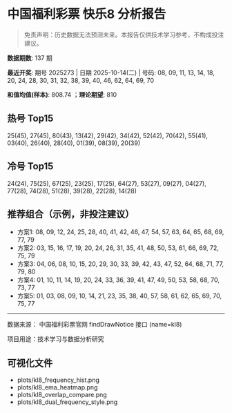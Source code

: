 # 中国福利彩票 快乐8 分析报告

> 免责声明：历史数据无法预测未来。本报告仅供技术学习参考，不构成投注建议。


**数据期数**: 137 期

**最近开奖**: 期号 2025273 | 日期 2025-10-14(二) | 号码: 08, 09, 11, 13, 14, 18, 20, 24, 28, 30, 31, 32, 38, 39, 40, 46, 62, 64, 69, 70

**和值均值(样本)**: 808.74 ；**理论期望**: 810


## 热号 Top15

25(45), 27(45), 80(43), 13(42), 29(42), 34(42), 52(42), 70(42), 55(41), 03(40), 26(40), 28(40), 01(39), 08(39), 20(39)


## 冷号 Top15

24(24), 75(25), 67(25), 23(25), 17(25), 64(27), 53(27), 09(27), 04(27), 77(28), 74(28), 51(28), 39(28), 22(28), 14(28)


## 推荐组合（示例，非投注建议）

- 方案1: 08, 09, 12, 24, 25, 28, 40, 41, 42, 46, 47, 54, 57, 63, 64, 65, 68, 69, 77, 79
- 方案2: 03, 15, 16, 17, 19, 20, 24, 26, 31, 35, 41, 48, 50, 53, 61, 66, 69, 72, 75, 79
- 方案3: 04, 06, 08, 10, 15, 20, 29, 30, 33, 39, 42, 43, 47, 52, 64, 68, 71, 77, 79, 80
- 方案4: 01, 10, 11, 14, 19, 20, 24, 33, 36, 39, 41, 47, 49, 50, 53, 58, 68, 70, 73, 77
- 方案5: 01, 03, 08, 09, 10, 14, 21, 23, 35, 38, 40, 57, 58, 61, 62, 65, 69, 70, 75, 77

---

数据来源： 中国福利彩票官网 findDrawNotice 接口 (name=kl8)

项目用途：技术学习与数据分析研究


## 可视化文件

- plots/kl8_frequency_hist.png
- plots/kl8_ema_heatmap.png
- plots/kl8_overlap_compare.png
- plots/kl8_dual_frequency_style.png